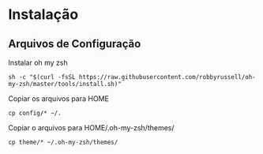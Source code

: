 # Instalação

## Arquivos de Configuração

Instalar oh my zsh
```shell
sh -c "$(curl -fsSL https://raw.githubusercontent.com/robbyrussell/oh-my-zsh/master/tools/install.sh)"
```

Copiar os arquivos para HOME
```shell
cp config/* ~/.
```

Copiar o arquivos para HOME/.oh-my-zsh/themes/
```shell
cp theme/* ~/.oh-my-zsh/themes/
```

